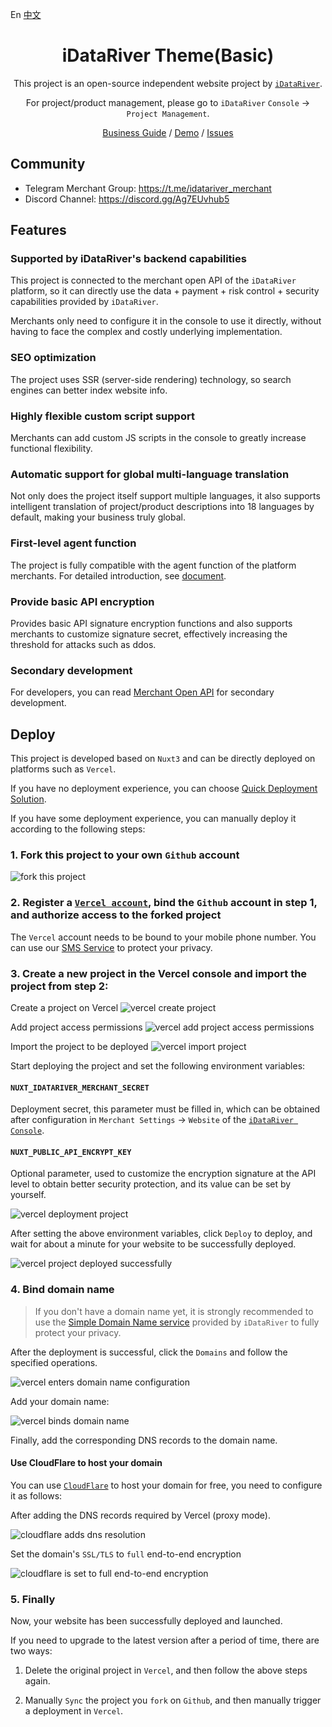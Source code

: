 En [中文](./README_CN.md)

<div align="center">

<h1 align="center">iDataRiver Theme(Basic)</h1>

This project is an open-source independent website project by [`iDataRiver`](https://www.idatariver.com).

For project/product management, please go to `iDataRiver` `Console` -> `Project Management`.

[Business Guide](https://docs.idatariver.com/guide/04.01.merchant.html) / [Demo](https://uselesss.org/) / [Issues](https://github.com/iDataRiver/theme-basic/issues)

</div>

## Community

* Telegram Merchant Group: https://t.me/idatariver_merchant
* Discord Channel: https://discord.gg/Ag7EUvhub5


## Features

### Supported by iDataRiver's backend capabilities
This project is connected to the merchant open API of the `iDataRiver` platform, so it can directly use the data + payment + risk control + security capabilities provided by `iDataRiver`.

Merchants only need to configure it in the console to use it directly, without having to face the complex and costly underlying implementation.

### SEO optimization
The project uses SSR (server-side rendering) technology, so search engines can better index website info.

### Highly flexible custom script support
Merchants can add custom JS scripts in the console to greatly increase functional flexibility.

### Automatic support for global multi-language translation
Not only does the project itself support multiple languages, it also supports intelligent translation of project/product descriptions into 18 languages ​​by default, making your business truly global.

### First-level agent function
The project is fully compatible with the agent function of the platform merchants. For detailed introduction, see [document](https://docs.idatariver.com/guide/04.07.affiliates.html).

### Provide basic API encryption
Provides basic API signature encryption functions and also supports merchants to customize signature secret, effectively increasing the threshold for attacks such as ddos.

### Secondary development
For developers, you can read [Merchant Open API](https://docs.idatariver.com/guide/04.06.developer.html) for secondary development.

## Deploy

This project is developed based on `Nuxt3` and can be directly deployed on platforms such as `Vercel`.

If you have no deployment experience, you can choose [Quick Deployment Solution](https://docs.idatariver.com/guide/04.10.website.html).

If you have some deployment experience, you can manually deploy it according to the following steps:

### 1. Fork this project to your own `Github` account

![fork this project](./docs/images/fork.jpg)

### 2. Register a [`Vercel account`](https://vercel.com/), bind the `Github` account in step 1, and authorize access to the forked project

The `Vercel` account needs to be bound to your mobile phone number. You can use our [SMS Service](https://www.idatariver.com/app/sms-helper) to protect your privacy.

### 3. Create a new project in the Vercel console and import the project from step 2:

Create a project on Vercel
![vercel create project](./docs/images/vercel-add-project.jpg)

Add project access permissions
![vercel add project access permissions](./docs/images/vercel-add-permission.jpg)

Import the project to be deployed
![vercel import project](./docs/images/vercel-project-import.jpg)

Start deploying the project and set the following environment variables:

#### `NUXT_IDATARIVER_MERCHANT_SECRET`
Deployment secret, this parameter must be filled in, which can be obtained after configuration in `Merchant Settings` -> `Website` of the [`iDataRiver Console`](https://www.idatariver.com/console/merchant/settings).

#### `NUXT_PUBLIC_API_ENCRYPT_KEY`
Optional parameter, used to customize the encryption signature at the API level to obtain better security protection, and its value can be set by yourself.

![vercel deployment project](./docs/images/vercel-deploy.jpg)

After setting the above environment variables, click `Deploy` to deploy, and wait for about a minute for your website to be successfully deployed.

![vercel project deployed successfully](./docs/images/vercel-deploy-ok.jpg)

### 4. Bind domain name

> If you don't have a domain name yet, it is strongly recommended to use the [Simple Domain Name service](https://www.idatariver.com/app/domain) provided by `iDataRiver` to fully protect your privacy.

After the deployment is successful, click the `Domains` and follow the specified operations.

![vercel enters domain name configuration](./docs/images/vercel-domain-enter.jpg)

Add your domain name:

![vercel binds domain name](./docs/images/vercel-domain-add.jpg)

Finally, add the corresponding DNS records to the domain name.

#### Use CloudFlare to host your domain

You can use [`CloudFlare`](https://www.cloudflare.com/) to host your domain for free, you need to configure it as follows:

After adding the DNS records required by Vercel (proxy mode).

![cloudflare adds dns resolution](./docs/images/cf-dns.jpg)

Set the domain's `SSL/TLS` to `full` end-to-end encryption

![cloudflare is set to full end-to-end encryption](./docs/images/cf-ssl.jpg)


### 5. Finally
Now, your website has been successfully deployed and launched.

If you need to upgrade to the latest version after a period of time, there are two ways:

1. Delete the original project in `Vercel`, and then follow the above steps again.

2. Manually `Sync` the project you `fork` on `Github`, and then manually trigger a deployment in `Vercel`.
